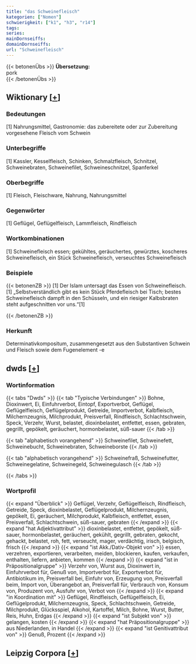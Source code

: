 ```yaml
---
title: "das Schweinefleisch"
kategorien: ["Nomen"]
schwierigkeit: ["k1", "h3", "r14"]
tags:
series:
mainDornseiffs:
domainDornseiffs:
url: "Schweinefleisch"
---
```


{{< betonenÜbs >}}
**Übersetzung:**  
pork  
{{< /betonenÜbs >}}

## Wiktionary [[+](https://de.wiktionary.org/wiki/Schweinefleisch)]

### Bedeutungen
[1] Nahrungsmittel, Gastronomie: das zubereitete oder zur Zubereitung vorgesehene Fleisch vom Schwein  

### Unterbegriffe
[1] Kassler, Kesselfleisch, Schinken, Schmalzfleisch, Schnitzel, Schweinebraten, Schweinefilet, Schweineschnitzel, Spanferkel  

### Oberbegriffe
[1] Fleisch, Fleischware, Nahrung, Nahrungsmittel  

### Gegenwörter
[1] Geflügel, Geflügelfleisch, Lammfleisch, Rindfleisch  

### Wortkombinationen
[1] Schweinefleisch essen; gekühltes, geräuchertes, gewürztes, koscheres Schweinefleisch, ein Stück Schweinefleisch, verseuchtes Schweinefleisch  

### Beispiele
{{< betonenZB >}}
[1] Der Islam untersagt das Essen von Schweinefleisch.  
[1] „Selbstverständlich gibt es kein Stück Pferdefleisch bei Tisch; bestes Schweinefleisch dampft in den Schüsseln, und ein riesiger Kalbsbraten steht aufgeschnitten vor uns.“[1]  

{{< /betonenZB >}}
### Herkunft
Determinativkompositum, zusammengesetzt aus den Substantiven Schwein und Fleisch sowie dem Fugenelement -e  



## dwds [[+](https://www.dwds.de/wb/Schweinefleisch)]

### Wortinformation
{{< tabs "Dwds" >}}
{{< tab "Typische Verbindungen" >}}
Bohne, Dioxinwert, Ei, Einfuhrverbot, Eintopf, Exportverbot, Geflügel, Geflügelfleisch, Geflügelprodukt, Getreide, Importverbot, Kalbfleisch, Milchernzeugnis, Milchprodukt, Preisverfall, Rindfleisch, Schlachtschwein, Speck, Verzehr, Wurst, belastet, dioxinbelastet, entfettet, essen, gebraten, gegrillt, gepökelt, geräuchert, hormonbelastet, süß-sauer
{{< /tab >}}

{{< tab "alphabetisch vorangehend" >}}
Schweinefilet, Schweinefett, Schweinebucht, Schweinebraten, Schweineborste
{{< /tab >}}

{{< tab "alphabetisch vorangehend" >}}
Schweinefraß, Schweinefutter, Schweinegelatine, Schweinegeld, Schweinegulasch
{{< /tab >}}

{{< /tabs >}}

### Wortprofil
{{< expand "Überblick" >}} Geflügel, Verzehr, Geflügelfleisch, Rindfleisch, Getreide, Speck, dioxinbelastet, Geflügelprodukt, Milchernzeugnis, gepökelt, Ei, geräuchert, Milchprodukt, Kalbfleisch, entfettet, essen, Preisverfall, Schlachtschwein, süß-sauer, gebraten {{< /expand >}}
{{< expand "hat Adjektivattribut" >}} dioxinbelastet, entfettet, gepökelt, süß-sauer, hormonbelastet, geräuchert, gekühlt, gegrillt, gebraten, gekocht, gehackt, belastet, roh, fett, verseucht, mager, verdächtig, irisch, belgisch, frisch {{< /expand >}}
{{< expand "ist Akk./Dativ-Objekt von" >}} essen, verzehren, exportieren, verarbeiten, meiden, blockieren, kaufen, verkaufen, enthalten, liefern, anbieten, kommen {{< /expand >}}
{{< expand "ist in Präpositionalgruppe" >}} Verzehr von, Wurst aus, Dioxinwert in, Einfuhrverbot für, Genuß von, Importverbot für, Exportverbot für, Antibiotikum im, Preisverfall bei, Einfuhr von, Erzeugung von, Preisverfall beim, Import von, Überangebot an, Preisverfall für, Verbrauch von, Konsum von, Produzent von, Ausfuhr von, Verbot von {{< /expand >}}
{{< expand "in Koordination mit" >}} Geflügel, Rindfleisch, Geflügelfleisch, Ei, Geflügelprodukt, Milchernzeugnis, Speck, Schlachtschwein, Getreide, Milchprodukt, Glücksspiel, Alkohol, Kartoffel, Milch, Bohne, Wurst, Butter, Reis, Huhn, Erdgas {{< /expand >}}
{{< expand "ist Subjekt von" >}} gelangen, kosten {{< /expand >}}
{{< expand "hat Präpositionalgruppe" >}} aus Niederlanden, in Handel {{< /expand >}}
{{< expand "ist Genitivattribut von" >}} Genuß, Prozent {{< /expand >}}

## Leipzig Corpora [[+](https://corpora.uni-leipzig.de/en/res?word=Schweinefleisch&corpusId=deu_newscrawl-public_2018)]

